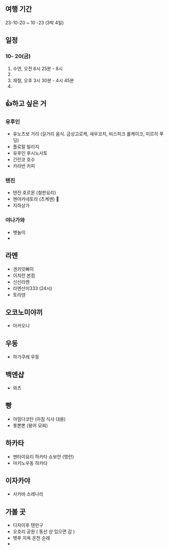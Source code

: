 
## 여행 기간
23-10-20 ~ 10 -23 (3박 4일)

## 일정
### 10- 20(금)
1. 수연, 오전 6시 25분 - 8시
2.  
3. 재철, 오후 3시 30분 - 4시 45분
4.  
 
## 👍하고 싶은 거
### 유후인
* 유노츠보 거리 (길거리 음식. 금상고로케, 새우꼬치, 비스피크 롤케이크, 미르히 푸딩)
* 플로랄 빌리지
* 유후인 후시노사토
* 긴린코 호수
* 카라반 커피
### 텐진
* 텐진 호르몬 (철판요리)
* 멘야카네토라 (츠케멘) 🌟
* 지하상가 
### 야나가와
* 뱃놀이
* 

## 라멘
* 겐키잇빠이
* 이치란 본점
* 신신라멘
* 라멘산미333 (24시)
* 토리덴 

## 오코노미야끼
* 아카오니

## 우동
* 하가쿠레 우동 

## 백엔샵
* 와츠

## 빵
* 아맘다코탄 (아침 식사 대용)
*  롯뽄뽄 (붕어 모찌)

## 하카타
* 멘타이요리 하카타 쇼보안 (명란)
* 마키노우동 하카타

## 이자카야
* 사카바 소레나리
## 가볼 곳
* 다자이후 텐만구
* 오호리 공원 ( 동선 상 있으면 감 )
*  벳푸 지옥 온천 순례
*  